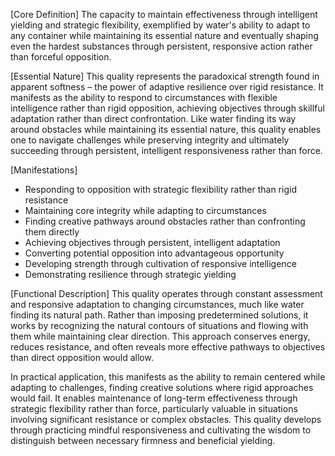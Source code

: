 [Core Definition]
The capacity to maintain effectiveness through intelligent yielding and strategic flexibility, exemplified by water's ability to adapt to any container while maintaining its essential nature and eventually shaping even the hardest substances through persistent, responsive action rather than forceful opposition.

[Essential Nature]
This quality represents the paradoxical strength found in apparent softness – the power of adaptive resilience over rigid resistance. It manifests as the ability to respond to circumstances with flexible intelligence rather than rigid opposition, achieving objectives through skillful adaptation rather than direct confrontation. Like water finding its way around obstacles while maintaining its essential nature, this quality enables one to navigate challenges while preserving integrity and ultimately succeeding through persistent, intelligent responsiveness rather than force.

[Manifestations]
- Responding to opposition with strategic flexibility rather than rigid resistance
- Maintaining core integrity while adapting to circumstances
- Finding creative pathways around obstacles rather than confronting them directly
- Achieving objectives through persistent, intelligent adaptation
- Converting potential opposition into advantageous opportunity
- Developing strength through cultivation of responsive intelligence
- Demonstrating resilience through strategic yielding

[Functional Description]
This quality operates through constant assessment and responsive adaptation to changing circumstances, much like water finding its natural path. Rather than imposing predetermined solutions, it works by recognizing the natural contours of situations and flowing with them while maintaining clear direction. This approach conserves energy, reduces resistance, and often reveals more effective pathways to objectives than direct opposition would allow.

In practical application, this manifests as the ability to remain centered while adapting to challenges, finding creative solutions where rigid approaches would fail. It enables maintenance of long-term effectiveness through strategic flexibility rather than force, particularly valuable in situations involving significant resistance or complex obstacles. This quality develops through practicing mindful responsiveness and cultivating the wisdom to distinguish between necessary firmness and beneficial yielding.